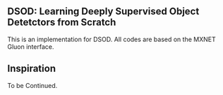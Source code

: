 ## DSOD: Learning Deeply Supervised Object Detetctors from Scratch

This is an implementation for DSOD. All codes are based on the MXNET Gluon interface.

## Inspiration

To be Continued.